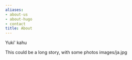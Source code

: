 ```yaml
---
aliases:
- about-us
- about-hugo
- contact
title: About
---
```


Yuki' kahu

This could be a long story, with some photos
images/ja.jpg